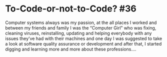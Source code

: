 # To-Code-or-not-to-Code? #36
Computer systems always was my passion, at the all  places I worked and between my friends and family I was the “Computer Girl” who was fixing, cleaning viruses, reinstalling, updating  and helping everybody with any issues they’ve had with their machines and one  day I was suggested  to take a look at  software quality assurance or development and after that, I started digging and learning more and more about these professions....
